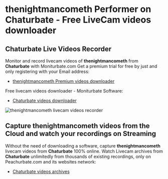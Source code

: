# thenightmancometh Performer on Chaturbate - Free LiveCam videos downloader

## Chaturbate Live Videos Recorder

Monitor and record livecam videos of **thenightmancometh** from **Chaturbate** with Moniturbate.com
Get a premium trial for free by just and only registering with your Email address:
* [thenightmancometh Premium videos downloader](https://moniturbate.com/request-demo-licence-key.html)

Free livecam videos downloader - Moniturbate Software:
* [Chaturbate videos downloader](https://moniturbate.com/moniturbate-download-software.html)

![thenightmancometh livecam videos recorder](https://peachurnet.com/templates/moniturbate-software.png)


## Capture thenightmancometh videos from the Cloud and watch your recordings on Streaming

Without the need of downloading a software, capture **thenightmancometh** livecam videos from **Chaturbate** 100% online.
Watch Livecam archives from **Chaturbate** unlimitedly from thousands of existing recordings, only on Peachurbate.com and its websites network:
* [Chaturbate videos archives](https://peachurnet.com/)